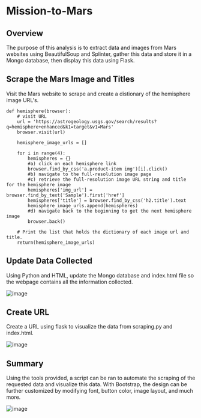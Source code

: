 # Mission-to-Mars

## Overview

The purpose of this analysis is to extract data and images from Mars websites using BeautifulSoup and Splinter, gather this data and store it in a Mongo database, then display this data using Flask. 

## Scrape the Mars Image and Titles

Visit the Mars website to scrape and create a distionary of the hemisphere image URL's.

```
def hemisphere(browser):
    # visit URL
    url = 'https://astrogeology.usgs.gov/search/results?q=hemisphere+enhanced&k1=target&v1=Mars'
    browser.visit(url)

    hemisphere_image_urls = []

    for i in range(4):
        hemispheres = {}
        #a) click on each hemisphere link
        browser.find_by_css('a.product-item img')[i].click()
        #b) navigate to the full-resolution image page
        #c) retrieve the full-resolution image URL string and title for the hemisphere image
        hemispheres['img_url'] = browser.find_by_text('Sample').first['href']
        hemispheres['title'] = browser.find_by_css('h2.title').text
        hemisphere_image_urls.append(hemispheres)
        #d) navigate back to the beginning to get the next hemisphere image
        browser.back()

    # Print the list that holds the dictionary of each image url and title.
    return(hemisphere_image_urls)
```

## Update Data Collected
Using Python and HTML, update the Mongo database and index.html file so the webpage contains all the information collected.

![image](https://user-images.githubusercontent.com/91445591/158075196-463387d1-2bb6-4eb4-837b-70e1ff222f98.png)


## Create URL

Create a URL using flask to visualize the data from scraping.py and index.html. 

![image](https://user-images.githubusercontent.com/91445591/158075505-1c09d2eb-3fe5-44a6-9832-d4d905577872.png)

## Summary

Using the tools provided, a script can be ran to automate the scraping of the requested data and visualize this data. 
With Bootstrap, the design can be further customized by modifying font, button color, image layout, and much more. 

![image](https://user-images.githubusercontent.com/91445591/158075568-ec924c45-78e0-49a8-8cf1-89c0dbfc40d7.png)
